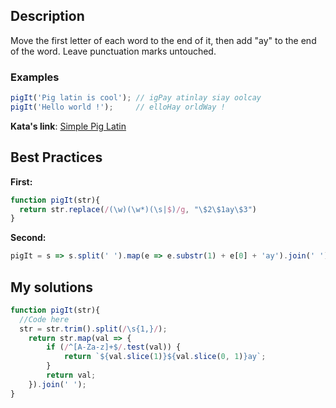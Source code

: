 
## Description

Move the first letter of each word to the end of it, then add "ay" to the end of the word. Leave punctuation marks untouched.

### Examples
```js
pigIt('Pig latin is cool'); // igPay atinlay siay oolcay
pigIt('Hello world !');     // elloHay orldWay !
```

**Kata's link**: [Simple Pig Latin](https://www.codewars.com/kata/simple-pig-latin)

## Best Practices

**First:**
```js
function pigIt(str){
  return str.replace(/(\w)(\w*)(\s|$)/g, "\$2\$1ay\$3")
}
```

**Second:**
```js
pigIt = s => s.split(' ').map(e => e.substr(1) + e[0] + 'ay').join(' ');
```

## My solutions
```js
function pigIt(str){
  //Code here
  str = str.trim().split(/\s{1,}/);
    return str.map(val => {
        if (/^[A-Za-z]+$/.test(val)) {
            return `${val.slice(1)}${val.slice(0, 1)}ay`;
        }
        return val;
    }).join(' ');
}
```
